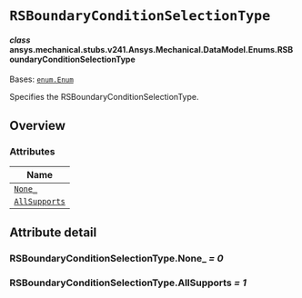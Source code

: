 # `RSBoundaryConditionSelectionType`



#### *class* ansys.mechanical.stubs.v241.Ansys.Mechanical.DataModel.Enums.RSBoundaryConditionSelectionType

Bases: [`enum.Enum`](https://docs.python.org/3/library/enum.html#enum.Enum)

Specifies the RSBoundaryConditionSelectionType.

<!-- !! processed by numpydoc !! -->

<a id="overview"></a>

## Overview

### Attributes

| Name |
| -------------------------------------------------------------------------------------------------------------------------------------------------------- |
| [`None_`](../../../../../v242/Ansys/Mechanical/DataModel/Enums/RSBoundaryConditionSelectionType.md#RSBoundaryConditionSelectionType.None_) |
| [`AllSupports`](../../../../../v242/Ansys/Mechanical/DataModel/Enums/RSBoundaryConditionSelectionType.md#RSBoundaryConditionSelectionType.AllSupports) |

<a id="attribute-detail"></a>

## Attribute detail

<a id="RSBoundaryConditionSelectionType.None_"></a>

### RSBoundaryConditionSelectionType.None_ *= 0*

<a id="RSBoundaryConditionSelectionType.AllSupports"></a>

### RSBoundaryConditionSelectionType.AllSupports *= 1*


